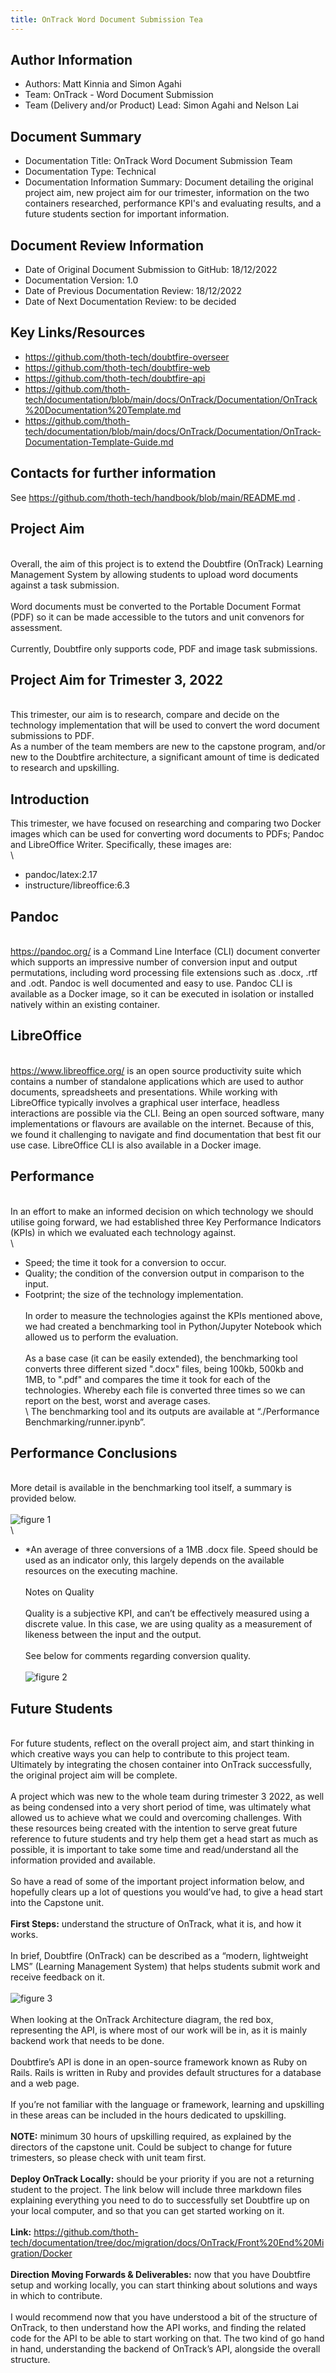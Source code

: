 ```yaml
---
title: OnTrack Word Document Submission Tea
---
```


## Author Information

- Authors: Matt Kinnia and Simon Agahi
- Team: OnTrack - Word Document Submission
- Team (Delivery and/or Product) Lead: Simon Agahi and Nelson Lai

## Document Summary

- Documentation Title: OnTrack Word Document Submission Team
- Documentation Type: Technical
- Documentation Information Summary: Document detailing the original project
  aim, new project aim for our trimester, information on the two containers
  researched, performance KPI's and evaluating
  results, and a future students section for important information.

## Document Review Information

- Date of Original Document Submission to GitHub: 18/12/2022
- Documentation Version: 1.0
- Date of Previous Documentation Review: 18/12/2022
- Date of Next Documentation Review: to be decided

## Key Links/Resources

- <https://github.com/thoth-tech/doubtfire-overseer>
- <https://github.com/thoth-tech/doubtfire-web>
- <https://github.com/thoth-tech/doubtfire-api>
- <https://github.com/thoth-tech/documentation/blob/main/docs/OnTrack/Documentation/OnTrack%20Documentation%20Template.md>
- <https://github.com/thoth-tech/documentation/blob/main/docs/OnTrack/Documentation/OnTrack-Documentation-Template-Guide.md>

## Contacts for further information

See <https://github.com/thoth-tech/handbook/blob/main/README.md> .

## Project Aim

\
Overall, the aim of this project is to extend the Doubtfire (OnTrack) Learning
Management System by allowing students to upload word documents against a
task submission. \
\
Word documents must be converted to the Portable Document Format (PDF) so
it can be made accessible to the tutors and unit convenors for assessment. \
\
Currently, Doubtfire only supports code, PDF and image task submissions.

## Project Aim for Trimester 3, 2022

\
This trimester, our aim is to research, compare and decide on the technology
implementation that will be used to convert the word document
submissions to PDF. \
As a number of the team members are new to the capstone program, and/or new
to the Doubtfire architecture, a significant amount of time is dedicated
to research and upskilling.

## Introduction

This trimester, we have focused on researching and comparing two Docker
images which can be used for converting word documents to PDFs; Pandoc
and LibreOffice Writer. Specifically, these images are: \
\

- pandoc/latex:2.17
- instructure/libreoffice:6.3

## Pandoc

\
<https://pandoc.org/> is a Command Line Interface (CLI) document converter
which supports an impressive number of conversion input and output permutations,
including word processing file extensions such as
.docx, .rtf and .odt. Pandoc is well documented and easy to use. Pandoc CLI
is available as a Docker image, so it can be executed in isolation or installed
natively within an existing container.

## LibreOffice

\
<https://www.libreoffice.org/> is an open source productivity suite which
contains a number of standalone
applications which are used to author documents, spreadsheets and presentations.
While working with LibreOffice typically involves a graphical user interface,
headless interactions are possible via the CLI. Being an open sourced software,
many implementations or flavours are available on the internet. Because of
this, we found it challenging to navigate and find documentation that best fit
our use case. LibreOffice CLI is also available in a Docker image.

## Performance

\
In an effort to make an informed decision on which technology we should utilise
going forward, we had established three Key Performance Indicators (KPIs) in
which we evaluated each technology against. \
\

- Speed; the time it took for a conversion to occur.
- Quality; the condition of the conversion output in comparison to the input.
- Footprint; the size of the technology implementation. \
  \
  In order to measure the technologies against the KPIs mentioned above, we
  had created a benchmarking tool in Python/Jupyter Notebook which allowed us to
  perform the evaluation. \
  \
  As a base case (it can be easily extended), the benchmarking tool converts
  three different sized ".docx" files, being 100kb, 500kb and 1MB, to ".pdf"
  and compares the time it took for each of the technologies. Whereby each file
  is converted three times so we can report on the best, worst and
  average cases. \
  \ The benchmarking tool and its outputs are available at “./Performance Benchmarking/runner.ipynb”.

## Performance Conclusions

\
More detail is available in the benchmarking tool itself, a summary is provided
below. \
\
![figure 1](Images/figure1.PNG) \
\

- \*An average of three conversions of a 1MB .docx file. Speed should be used
  as an indicator only, this largely depends on the available resources on
  the executing machine. \
  \
  Notes on Quality \
  \
  Quality is a subjective KPI, and can’t be effectively measured using a
  discrete value. In this case, we are using quality as a measurement of
  likeness between the input and the output. \
  \
  See below for comments regarding conversion quality. \
  \
  ![figure 2](Images/figure2.PNG)

## Future Students

\
For future students, reflect on the overall project aim, and start thinking in
which creative ways you can help to contribute to this project team.
Ultimately by integrating the chosen container into OnTrack
successfully, the original project aim will be complete. \
\
A project which was new to the whole team during trimester 3 2022, as well as
being condensed into a very short period of time, was ultimately what allowed
us to achieve what we could and overcoming challenges.
With these resources being created with the intention to serve great future
reference to future students and try help them get a head start as much as
possible, it is important to take some time and read/understand
all the information provided and available. \
\
So have a read of some of the important project information below, and
hopefully clears up a lot of questions
you would’ve had, to give a head start into the Capstone unit. \
\
**First Steps:** understand the structure of OnTrack, what it is, and how it
works. \
\
In brief, Doubtfire (OnTrack) can be described as a “modern, lightweight LMS”
(Learning Management System) that helps students submit work and
receive feedback on it. \
\
![figure 3](Images/figure3.PNG) \
\
When looking at the OnTrack Architecture diagram, the red box, representing the
API, is where most of our work will be in, as it is mainly backend work
that needs to be done. \
\
Doubtfire’s API is done in an open-source framework known as Ruby on Rails.
Rails is written in Ruby and provides default structures for a
database and a web page. \
\
If you’re not familiar with the language or framework, learning and
upskilling in these areas can be included in the hours dedicated to upskilling. \
\
**NOTE:** minimum 30 hours of upskilling required, as explained by the directors
of the capstone unit. Could be subject to change for future trimesters,
so please check with unit team first. \
\
**Deploy OnTrack Locally:** should be your priority if you are not a returning
student to the project. The link below will include three markdown files
explaining everything you need to do to successfully
set Doubtfire up on your local computer, and so that you can get started working
on it. \
\
**Link:** <https://github.com/thoth-tech/documentation/tree/doc/migration/docs/OnTrack/Front%20End%20Migration/Docker>
\
\
**Direction Moving Forwards & Deliverables:** now that you have Doubtfire setup
and working locally, you can start thinking about solutions and ways in
which to contribute. \
\
I would recommend now that you have understood a bit of the structure of
OnTrack, to then understand how the API works, and finding the related code for
the API to be able to start working on that. The
two kind of go hand in hand, understanding the backend of OnTrack’s API,
alongside the overall structure.
